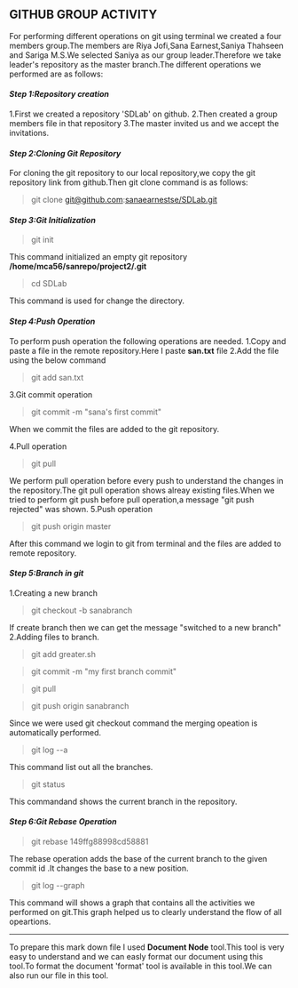 ﻿## GITHUB GROUP ACTIVITY
For performing different operations on git using terminal we created a four members group.The members are Riya Jofi,Sana Earnest,Saniya Thahseen and Sariga M.S.We selected Saniya as our group leader.Therefore we take leader's repository as the master branch.The different operations we performed are as follows:
#### *Step 1:Repository creation*
1.First we created a repository 'SDLab' on github.
2.Then created a group members file in that repository
3.The master invited us and we accept the invitations.
#### *Step 2:Cloning Git Repository*
For cloning the git repository to our local repository,we copy the git repository link from github.Then git clone command is as follows:
>git clone git@github.com:[sanaearnestse/SDLab.git]()
#### *Step 3:Git Initialization*
>git init

This command initialized an empty git repository **/home/mca56/sanrepo/project2/.git**
>cd SDLab

This command is used for change the directory.
#### *Step 4:Push Operation*
To perform push operation the following operations are needed.
1.Copy and paste a file in the remote repository.Here I paste **san.txt** file
2.Add the file using the below command
>git add san.txt

3.Git commit operation
>git commit -m "sana's first commit"

When we commit the files are added to the git repository.

4.Pull operation
>git pull

We perform pull operation before every push to understand the changes in the repository.The git pull operation shows alreay existing files.When we tried to  perform git push before pull operation,a message "git push rejected" was shown.
5.Push operation
>git push origin master

After this command we login to git from terminal and the files are added to remote repository.

#### *Step 5:Branch in git*
1.Creating a new branch
>git checkout -b sanabranch

If create branch then we can get the message "switched to a new branch"
2.Adding files to branch.
>git add greater.sh

>git commit -m "my first branch commit"

>git pull

>git push origin sanabranch

Since we were used git checkout command the merging opeation is automatically performed.

>git log --a
 
This command list out all the branches.

>git status

This commandand shows the current branch in the repository.

#### *Step 6:Git Rebase Operation*
>git rebase 149ffg88998cd58881

The rebase operation adds the base of the current branch to the given commit id .It changes the base to a new position.

>git log --graph
 
This command will shows a graph that contains all the activities we performed on git.This graph helped us to clearly understand the flow of all opeartions.
 
---
To prepare this mark down file I used **Document Node** tool.This tool is very easy to understand and we can easly format our document using this tool.To format the document 'format' tool is available in this tool.We can also run our file in this tool.




